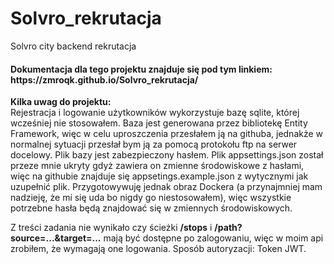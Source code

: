 # Solvro_rekrutacja
Solvro city backend rekrutacja

<h4>Dokumentacja dla tego projektu znajduje się pod tym linkiem: https://zmroqk.github.io/Solvro_rekrutacja/</h4>

<b>Kilka uwag do projektu:</b></br>
Rejestracja i logowanie użytkowników wykorzystuje bazę sqlite, której wcześniej nie stosowałem.
Baza jest generowana przez bibliotekę Entity Framework, więc w celu uproszczenia przesłałem ją na githuba, jednakże w normalnej sytuacji przesłał bym ją za pomocą protokołu ftp
na serwer docelowy. Plik bazy jest zabezpieczony hasłem.
Plik appsettings.json został przeze mnie ukryty gdyż zawiera on zmienne środowiskowe z hasłami, więc na githubie znajduje się appsetings.example.json z 
wytycznymi jak uzupełnić plik. Przygotowywuję jednak obraz Dockera (a przynajmniej mam nadzieję, że mi się uda bo nigdy go niestosowałem), więc wszystkie potrzebne 
hasła będą znajdować się w zmiennych środowiskowych.

Z treści zadania nie wynikało czy ścieżki <b>/stops</b> i <b>/path?source=...&target=...</b> mają być dostępne po zalogowaniu, więc w moim api zrobiłem, że wymagają one logowania.
Sposób autoryzacji: Token JWT.
